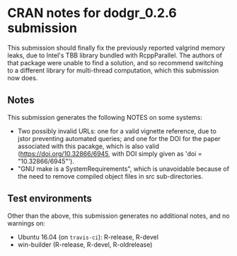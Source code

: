 # CRAN notes for dodgr_0.2.6 submission

This submission should finally fix the previously reported valgrind memory leaks, due to Intel's TBB library bundled with RcppParallel. The authors of that package were unable to find a solution, and so recommend switching to a different library for multi-thread computation, which this submission now does.

## Notes

This submission generates the following NOTES on some systems:

* Two possibly invalid URLs: one for a valid vignette reference, due to jstor preventing automated queries; and one for the DOI for the paper associated with this pacakge, which is also valid (https://doi.org/10.32866/6945, with DOI simply given as 'doi = "10.32866/6945"').
* "GNU make is a SystemRequirements", which is unavoidable because of the need to remove compiled object files in src sub-directories.

## Test environments

Other than the above, this submission generates no additional notes, and no warnings on:
* Ubuntu 16.04 (on `travis-ci`): R-release, R-devel
* win-builder (R-release, R-devel, R-oldrelease)
